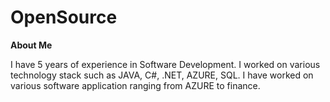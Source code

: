 # OpenSource
**About Me**

I have 5 years of experience in Software Development. I worked on various technology stack such as JAVA, C#, .NET, AZURE, SQL. I have worked on various software application ranging from AZURE to finance.

